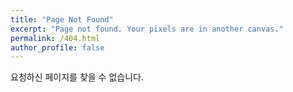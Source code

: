 ```yaml
---
title: "Page Not Found"
excerpt: "Page not found. Your pixels are in another canvas."
permalink: /404.html
author_profile: false
---
```


요청하신 페이지를 찾을 수 없습니다.

<script>
  var GOOG_FIXURL_LANG = 'en';
  var GOOG_FIXURL_SITE = 'https://arclic.github.io/'
</script>
<script src="https://linkhelp.clients.google.com/tbproxy/lh/wm/fixurl.js">
</script>
